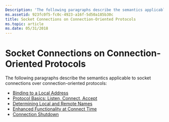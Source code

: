 ```yaml
---
Description: 'The following paragraphs describe the semantics applicable to socket connections over connection-oriented protocols:Binding to a Local AddressProtocol Basics: Listen, Connect, AcceptDetermining Local and Remote NamesEnhanced Functionality at Connect TimeConnection Shutdown'
ms.assetid: 923fc0f5-fc0c-4923-a16f-5d50a185b30c
title: Socket Connections on Connection-Oriented Protocols
ms.topic: article
ms.date: 05/31/2018
---
```


# Socket Connections on Connection-Oriented Protocols

The following paragraphs describe the semantics applicable to socket connections over connection-oriented protocols:

-   [Binding to a Local Address](binding-to-a-local-address-2.md)
-   [Protocol Basics: Listen, Connect, Accept](protocol-basics-listen-connect-accept-2.md)
-   [Determining Local and Remote Names](determining-local-and-remote-names-2.md)
-   [Enhanced Functionality at Connect Time](enhanced-functionality-at-connect-time-2.md)
-   [Connection Shutdown](connection-shutdown-2.md)

 

 



